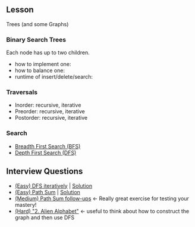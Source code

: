 ## Lesson

Trees (and some Graphs)

### Binary Search Trees

Each node has up to two children.

* how to implement one: 
* how to balance one:  
* runtime of insert/delete/search:  

### Traversals

* Inorder: recursive, iterative
* Preorder: recursive, iterative
* Postorder: recursive, iterative

### Search

* [Breadth First Search (BFS)](./dfsbfs.py)
* [Depth First Search (DFS)](./dfsbfs.py)

## Interview Questions

* [(Easy) DFS iteratively](./questions/question-dfs-iterative.md) | [Solution](./solutions/solution-dfs-iterative.md)
* [(Easy) Path Sum](https://leetcode.com/problems/path-sum/#/description) | [Solution](./solutions/solution-path-sum.md)
* [(Medium) Path Sum follow-ups](./questions/question-path-sum.md) <- Really great exercise for testing your mastery!
* [(Hard) "2. Alien Alphabet"](./https://d1b10bmlvqabco.cloudfront.net/attach/ixmn3a7kjp7186/hktxrll0pr53jq/iz0mn2w8l3du/sec4sol.pdf) <- useful to think about how to construct the graph and then use DFS
